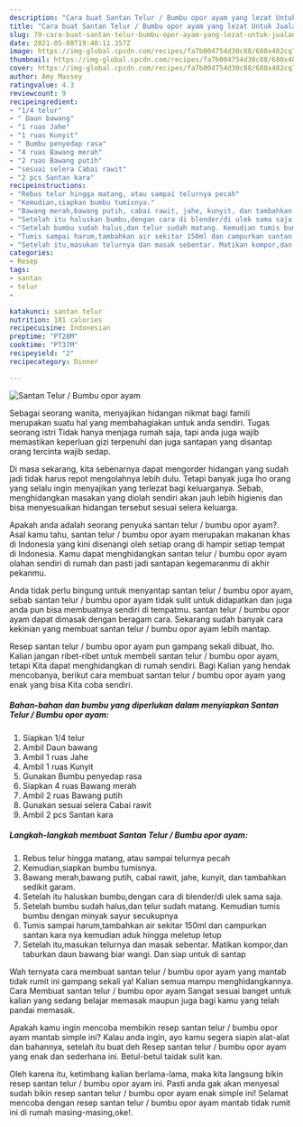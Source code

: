 ```yaml
---
description: "Cara buat Santan Telur / Bumbu opor ayam yang lezat Untuk Jualan"
title: "Cara buat Santan Telur / Bumbu opor ayam yang lezat Untuk Jualan"
slug: 79-cara-buat-santan-telur-bumbu-opor-ayam-yang-lezat-untuk-jualan
date: 2021-05-08T19:40:11.357Z
image: https://img-global.cpcdn.com/recipes/fa7b004754d30c88/680x482cq70/santan-telur-bumbu-opor-ayam-foto-resep-utama.jpg
thumbnail: https://img-global.cpcdn.com/recipes/fa7b004754d30c88/680x482cq70/santan-telur-bumbu-opor-ayam-foto-resep-utama.jpg
cover: https://img-global.cpcdn.com/recipes/fa7b004754d30c88/680x482cq70/santan-telur-bumbu-opor-ayam-foto-resep-utama.jpg
author: Amy Massey
ratingvalue: 4.3
reviewcount: 9
recipeingredient:
- "1/4 telur"
- " Daun bawang"
- "1 ruas Jahe"
- "1 ruas Kunyit"
- " Bumbu penyedap rasa"
- "4 ruas Bawang merah"
- "2 ruas Bawang putih"
- "sesuai selera Cabai rawit"
- "2 pcs Santan kara"
recipeinstructions:
- "Rebus telur hingga matang, atau sampai telurnya pecah"
- "Kemudian,siapkan bumbu tumisnya."
- "Bawang merah,bawang putih, cabai rawit, jahe, kunyit, dan tambahkan sedikit garam."
- "Setelah itu haluskan bumbu,dengan cara di blender/di ulek sama saja."
- "Setelah bumbu sudah halus,dan telur sudah matang. Kemudian tumis bumbu dengan minyak sayur secukupnya"
- "Tumis sampai harum,tambahkan air sekitar 150ml dan campurkan santan kara nya kemudian aduk hingga meletup letup"
- "Setelah itu,masukan telurnya dan masak sebentar. Matikan kompor,dan taburkan daun bawang biar wangi. Dan siap untuk di santap"
categories:
- Resep
tags:
- santan
- telur
- 

katakunci: santan telur  
nutrition: 181 calories
recipecuisine: Indonesian
preptime: "PT28M"
cooktime: "PT37M"
recipeyield: "2"
recipecategory: Dinner

---
```



![Santan Telur / Bumbu opor ayam](https://img-global.cpcdn.com/recipes/fa7b004754d30c88/680x482cq70/santan-telur-bumbu-opor-ayam-foto-resep-utama.jpg)

Sebagai seorang wanita, menyajikan hidangan nikmat bagi famili merupakan suatu hal yang membahagiakan untuk anda sendiri. Tugas seorang istri Tidak hanya menjaga rumah saja, tapi anda juga wajib memastikan keperluan gizi terpenuhi dan juga santapan yang disantap orang tercinta wajib sedap.

Di masa  sekarang, kita sebenarnya dapat mengorder hidangan yang sudah jadi tidak harus repot mengolahnya lebih dulu. Tetapi banyak juga lho orang yang selalu ingin menyajikan yang terlezat bagi keluarganya. Sebab, menghidangkan masakan yang diolah sendiri akan jauh lebih higienis dan bisa menyesuaikan hidangan tersebut sesuai selera keluarga. 



Apakah anda adalah seorang penyuka santan telur / bumbu opor ayam?. Asal kamu tahu, santan telur / bumbu opor ayam merupakan makanan khas di Indonesia yang kini disenangi oleh setiap orang di hampir setiap tempat di Indonesia. Kamu dapat menghidangkan santan telur / bumbu opor ayam olahan sendiri di rumah dan pasti jadi santapan kegemaranmu di akhir pekanmu.

Anda tidak perlu bingung untuk menyantap santan telur / bumbu opor ayam, sebab santan telur / bumbu opor ayam tidak sulit untuk didapatkan dan juga anda pun bisa membuatnya sendiri di tempatmu. santan telur / bumbu opor ayam dapat dimasak dengan beragam cara. Sekarang sudah banyak cara kekinian yang membuat santan telur / bumbu opor ayam lebih mantap.

Resep santan telur / bumbu opor ayam pun gampang sekali dibuat, lho. Kalian jangan ribet-ribet untuk membeli santan telur / bumbu opor ayam, tetapi Kita dapat menghidangkan di rumah sendiri. Bagi Kalian yang hendak mencobanya, berikut cara membuat santan telur / bumbu opor ayam yang enak yang bisa Kita coba sendiri.

<!--inarticleads1-->

##### Bahan-bahan dan bumbu yang diperlukan dalam menyiapkan Santan Telur / Bumbu opor ayam:

1. Siapkan 1/4 telur
1. Ambil  Daun bawang
1. Ambil 1 ruas Jahe
1. Ambil 1 ruas Kunyit
1. Gunakan  Bumbu penyedap rasa
1. Siapkan 4 ruas Bawang merah
1. Ambil 2 ruas Bawang putih
1. Gunakan sesuai selera Cabai rawit
1. Ambil 2 pcs Santan kara




<!--inarticleads2-->

##### Langkah-langkah membuat Santan Telur / Bumbu opor ayam:

1. Rebus telur hingga matang, atau sampai telurnya pecah
1. Kemudian,siapkan bumbu tumisnya.
1. Bawang merah,bawang putih, cabai rawit, jahe, kunyit, dan tambahkan sedikit garam.
1. Setelah itu haluskan bumbu,dengan cara di blender/di ulek sama saja.
1. Setelah bumbu sudah halus,dan telur sudah matang. Kemudian tumis bumbu dengan minyak sayur secukupnya
1. Tumis sampai harum,tambahkan air sekitar 150ml dan campurkan santan kara nya kemudian aduk hingga meletup letup
1. Setelah itu,masukan telurnya dan masak sebentar. Matikan kompor,dan taburkan daun bawang biar wangi. Dan siap untuk di santap




Wah ternyata cara membuat santan telur / bumbu opor ayam yang mantab tidak rumit ini gampang sekali ya! Kalian semua mampu menghidangkannya. Cara Membuat santan telur / bumbu opor ayam Sangat sesuai banget untuk kalian yang sedang belajar memasak maupun juga bagi kamu yang telah pandai memasak.

Apakah kamu ingin mencoba membikin resep santan telur / bumbu opor ayam mantab simple ini? Kalau anda ingin, ayo kamu segera siapin alat-alat dan bahannya, setelah itu buat deh Resep santan telur / bumbu opor ayam yang enak dan sederhana ini. Betul-betul taidak sulit kan. 

Oleh karena itu, ketimbang kalian berlama-lama, maka kita langsung bikin resep santan telur / bumbu opor ayam ini. Pasti anda gak akan menyesal sudah bikin resep santan telur / bumbu opor ayam enak simple ini! Selamat mencoba dengan resep santan telur / bumbu opor ayam mantab tidak rumit ini di rumah masing-masing,oke!.

